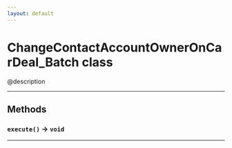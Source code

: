 ```yaml
---
layout: default
---
```

# ChangeContactAccountOwnerOnCarDeal_Batch class

@description

---
## Methods
### `execute()` → `void`
---
